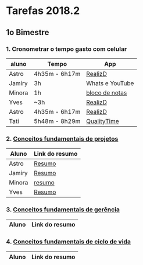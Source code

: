 # Tarefas 2018.2

## 1o Bimestre

### 1. Cronometrar o tempo gasto com celular

| aluno | Tempo | App |
| --- | --- | --- |
| Astro | 4h35m - 6h17m | [RealizD](http://www.realizd.com/) |
| Jamiry |3h | Whats e YouTube |
| Minora | 1h | [bloco de notas](http://bulletjournal.com/) |
| Yves | ~3h | [RealizD](http://www.realizd.com/) |
| Astro | 4h35m - 6h17m | [RealizD](http://www.realizd.com/) |
| Tati | 5h48m - 8h29m | [QualityTime](http://www.qualitytimeapp.com/)|


### 2. [Conceitos fundamentais de projetos](fundamentos/projeto/)

| Aluno | Link do resumo |
| --- | --- |
| Astro | [Resumo](fundamentos/projeto/resumo-astro) |
| Jamiry | [Resumo](fundamentos/projeto/resumo-jamiry)|
| Minora | [resumo](fundamentos/projeto/minora) |
| Yves | [Resumo](fundamentos/projeto/resumo-yves) |


### 3. [Conceitos fundamentais de gerência](fundamentos/management/)

| Aluno | Link do resumo |
| --- | --- |


### 4. [Conceitos fundamentais de ciclo de vida](fundamentos/life-cycle/)

| Aluno | Link do resumo |
| --- | --- |
